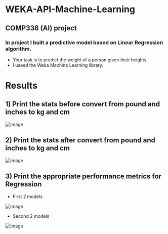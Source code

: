 # WEKA-API-Machine-Learning
## COMP338 (AI) project
### In project I built a predictive model based on Linear Regression algorithm. 
* Your task is to predict the weight of a person given their heights.
* I useed the Weka Machine Learning library.
# Results
## 1) Print the stats before convert from pound and inches to kg and cm

![image](https://github.com/MohammadMurrar/WEKA-API-Machine-Learning/assets/147532846/19ee70ee-950e-42cf-b598-9df56e2baf98)

## 2) Print the stats after convert from pound and inches to kg and cm

![image](https://github.com/MohammadMurrar/WEKA-API-Machine-Learning/assets/147532846/6f0510fc-7c90-4710-9281-9d7faae973c3)

## 3) Print the appropriate performance metrics for Regression

- First 2 models
 
![image](https://github.com/MohammadMurrar/WEKA-API-Machine-Learning/assets/147532846/d1a3af82-2326-4659-9279-959574c4d6ac)
- Second 2 models

![image](https://github.com/MohammadMurrar/WEKA-API-Machine-Learning/assets/147532846/8a44f9ec-6ff2-4dac-b79b-c52e77106f21)



